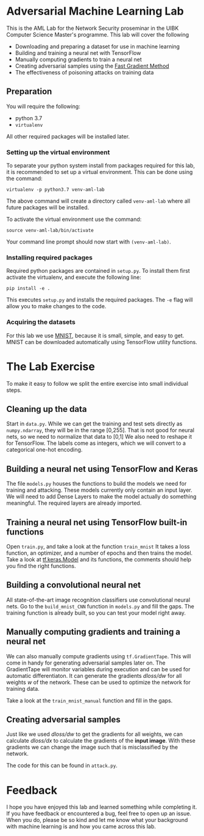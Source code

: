 # Adversarial Machine Learning Lab
This is the AML Lab for the Network Security proseminar in the UIBK Computer Science Master's programme.
This lab will cover the following
- Downloading and preparing a dataset for use in machine learning
- Building and training a neural net with TensorFlow
- Manually computing gradients to train a neural net
- Creating adversarial samples using the [Fast Gradient Method](https://arxiv.org/abs/1412.6572)
- The effectiveness of poisoning attacks on training data

## Preparation
You will require the following:
- python 3.7
- `virtualenv`

All other required packages will be installed later.

### Setting up the virtual environment
To separate your python system install from packages required for this lab, it is recommended to set up a virtual environment.
This can be done using the command:
```
virtualenv -p python3.7 venv-aml-lab
```

The above command will create a directory called `venv-aml-lab` where all future packages will be installed.

To activate the virtual environment use the command:
```
source venv-aml-lab/bin/activate
```
Your command line prompt should now start with `(venv-aml-lab)`.

### Installing required packages
Required python packages are contained in `setup.py`.
To install them first activate the virtualenv, and execute the following line:
```
pip install -e .
```
This executes `setup.py` and installs the required packages.
The `-e` flag will allow you to make changes to the code.

### Acquiring the datasets
For this lab we use [MNIST](http://yann.lecun.com/exdb/mnist), because it is small, simple, and easy to get.
MNIST can be downloaded automatically using TensorFlow utility functions.

# The Lab Exercise
To make it easy to follow we split the entire exercise into small individual steps.

## Cleaning up the data
Start in `data.py`.
While we can get the training and test sets directly as `numpy.ndarray`, they will be in the range [0,255].
That is not good for neural nets, so we need to normalize that data to [0,1]
We also need to reshape it for TensorFlow.
The labels come as integers, which we will convert to a categorical one-hot encoding.

## Building a neural net using TensorFlow and Keras
The file `models.py` houses the functions to build the models we need for training and attacking.
These models currently only contain an input layer.
We will need to add Dense Layers to make the model actually do something meaningful.
The required layers are already imported.

## Training a neural net using TensorFlow built-in functions
Open `train.py`, and take a look at the function `train_mnist`
It takes a loss function, an optimizer, and a number of epochs and then trains the model.
Take a look at [tf.keras.Model](https://www.tensorflow.org/api_docs/python/tf/keras/Model) and its functions, the comments should help you find the right functions.

## Building a convolutional neural net
All state-of-the-art image recognition classifiers use convolutional neural nets.
Go to the `build_mnist_CNN` function in `models.py` and fill the gaps.
The training function is already built, so you can test your model right away.

## Manually computing gradients and training a neural net
We can also manually compute gradients using `tf.GradientTape`.
This will come in handy for generating adversarial samples later on.
The GradientTape will monitor variables during execution and can be used for automatic differentiaton.
It can generate the gradients *dloss/dw* for all weights *w* of the network.
These can be used to optimize the network for training data.

Take a look at the `train_mnist_manual` function and fill in the gaps.

## Creating adversarial samples
Just like we used *dloss/dw* to get the gradients for all weights, we can calculate *dloss/dx* to calculate the gradients of the **input image**.
With these gradients we can change the image such that is misclassified by the network.

The code for this can be found in `attack.py`.

# Feedback
I hope you have enjoyed this lab and learned something while completing it.
If you have feedback or encountered a bug, feel free to open up an issue.
When you do, please be so kind and let me know what your background with machine learning is and how you came across this lab.